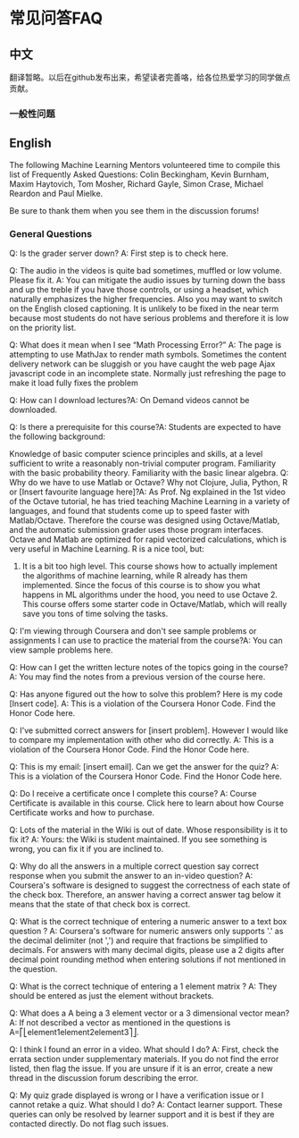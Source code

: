 # 常见问答FAQ
## 中文
翻译暂略。以后在github发布出来，希望读者完善咯，给各位热爱学习的同学做点贡献。
### 一般性问题
## English
The following Machine Learning Mentors volunteered time to compile this list of Frequently Asked Questions: Colin Beckingham, Kevin Burnham, Maxim Haytovich, Tom Mosher, Richard Gayle, Simon Crase, Michael Reardon and Paul Mielke.

Be sure to thank them when you see them in the discussion forums!

### General Questions

Q: Is the grader server down? A: First step is to check here.

Q: The audio in the videos is quite bad sometimes, muffled or low volume. Please fix it. A: You can mitigate the audio issues by turning down the bass and up the treble if you have those controls, or using a headset, which naturally emphasizes the higher frequencies. Also you may want to switch on the English closed captioning. It is unlikely to be fixed in the near term because most students do not have serious problems and therefore it is low on the priority list.

Q: What does it mean when I see “Math Processing Error?” A: The page is attempting to use MathJax to render math symbols. Sometimes the content delivery network can be sluggish or you have caught the web page Ajax javascript code in an incomplete state. Normally just refreshing the page to make it load fully fixes the problem

Q: How can I download lectures?A: On Demand videos cannot be downloaded.

Q: Is there a prerequisite for this course?A: Students are expected to have the following background:

Knowledge of basic computer science principles and skills, at a level sufficient to write a reasonably non-trivial computer program.
Familiarity with the basic probability theory.
Familiarity with the basic linear algebra.
Q: Why do we have to use Matlab or Octave? Why not Clojure, Julia, Python, R or [Insert favourite language here]?A: As Prof. Ng explained in the 1st video of the Octave tutorial, he has tried teaching Machine Learning in a variety of languages, and found that students come up to speed faster with Matlab/Octave. Therefore the course was designed using Octave/Matlab, and the automatic submission grader uses those program interfaces. Octave and Matlab are optimized for rapid vectorized calculations, which is very useful in Machine Learning. R is a nice tool, but:

1.	It is a bit too high level. This course shows how to actually implement the algorithms of machine learning, while R already has them implemented. Since the focus of this course is to show you what happens in ML algorithms under the hood, you need to use Octave 2.	This course offers some starter code in Octave/Matlab, which will really save you tons of time solving the tasks.

Q: I'm viewing through Coursera and don't see sample problems or assignments I can use to practice the material from the course?A: You can view sample problems here.

Q: How can I get the written lecture notes of the topics going in the course? A: You may find the notes from a previous version of the course here.

Q: Has anyone figured out the how to solve this problem? Here is my code [Insert code]. A: This is a violation of the Coursera Honor Code. Find the Honor Code here.

Q: I've submitted correct answers for [insert problem]. However I would like to compare my implementation with other who did correctly. A: This is a violation of the Coursera Honor Code. Find the Honor Code here.

Q: This is my email: [insert email]. Can we get the answer for the quiz? A: This is a violation of the Coursera Honor Code. Find the Honor Code here.

Q: Do I receive a certificate once I complete this course? A: Course Certificate is available in this course. Click here to learn about how Course Certificate works and how to purchase.

Q: Lots of the material in the Wiki is out of date. Whose responsibility is it to fix it? A: Yours: the Wiki is student maintained. If you see something is wrong, you can fix it if you are inclined to.

Q: Why do all the answers in a multiple correct question say correct response when you submit the answer to an in-video question? A: Coursera's software is designed to suggest the correctness of each state of the check box. Therefore, an answer having a correct answer tag below it means that the state of that check box is correct.

Q: What is the correct technique of entering a numeric answer to a text box question ? A: Coursera's software for numeric answers only supports '.' as the decimal delimiter (not ',') and require that fractions be simplified to decimals. For answers with many decimal digits, please use a 2 digits after decimal point rounding method when entering solutions if not mentioned in the question.

Q: What is the correct technique of entering a 1 element matrix ? A: They should be entered as just the element without brackets.

Q: What does a A being a 3 element vector or a 3 dimensional vector mean? A: If not described a vector as mentioned in the questions is A=⎡⎣element1element2element3⎤⎦.

Q: I think I found an error in a video. What should I do? A: First, check the errata section under supplementary materials. If you do not find the error listed, then flag the issue. If you are unsure if it is an error, create a new thread in the discussion forum describing the error.

Q: My quiz grade displayed is wrong or I have a verification issue or I cannot retake a quiz. What should I do? A: Contact learner support. These queries can only be resolved by learner support and it is best if they are contacted directly. Do not flag such issues.
